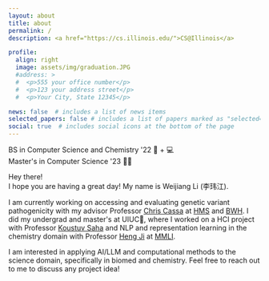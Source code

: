 ```yaml
---
layout: about
title: about
permalink: /
description: <a href="https://cs.illinois.edu/">CS@Illinois</a>

profile:
  align: right
  image: assets/img/graduation.JPG
  #address: >
  #  <p>555 your office number</p>
  #  <p>123 your address street</p>
  #  <p>Your City, State 12345</p>

news: false  # includes a list of news items
selected_papers: false # includes a list of papers marked as "selected={true}"
social: true  # includes social icons at the bottom of the page
---
```


BS in Computer Science and Chemistry '22 🧪 + 💻\
Master's in Computer Science '23 👩‍💻

Hey there! \
I hope you are having a great day! My name is Weijiang Li (李玮江). 

I am currently working on accessing and evaluating genetic variant pathogenicity with my advisor Professor [Chris Cassa](http://genetics.bwh.harvard.edu/wiki/cassa/) at [HMS](https://dms.hms.harvard.edu/) and [BWH](https://www.brighamandwomens.org/research/departments/genetics/overview). I did my undergrad and master's at UIUC🌽, where I worked on a HCI project with Professor [Koustuv Saha](https://koustuv.com/) and NLP and representation learning in the chemistry domain with Professor [Heng Ji](http://blender.cs.illinois.edu/hengji.html) at [MMLI](https://moleculemaker.org/). 

I am interested in applying AI/LLM and computational methods to the science domain, specifically in biomed and chemistry. Feel free to reach out to me to discuss any project idea!

<!-- Put your address / P.O. box / other info right below your picture. You can also disable any these elements by editing `profile` property of the YAML header of your `_pages/about.md`. Edit `_bibliography/papers.bib` and Jekyll will render your [publications page](/al-folio/publications/) automatically. -->
